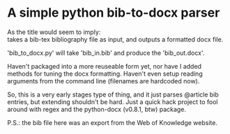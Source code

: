 # A simple python bib-to-docx parser

As the title would seem to imply:   
takes a bib-tex bibliography file as input, and outputs a formatted docx file.

'bib_to_docx.py' will take 'bib_in.bib' and produce the 'bib_out.docx'.

Haven't packaged into a more reuseable form yet, nor have I added methods for tuning the docx formatting. Haven't even setup reading arguments from the command line (filenames are hardcoded now).

So, this is a very early stages type of thing, and it just parses @article bib entries, but extending shouldn't be hard. Just a quick hack project to fool around with regex and the python-docx (v0.8.1, btw) package.

P.S.: the bib file here was an export from the Web of Knowledge website.